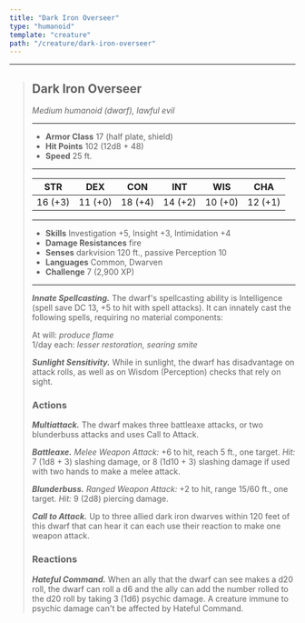 ```yaml
---
title: "Dark Iron Overseer"
type: "humanoid"
template: "creature"
path: "/creature/dark-iron-overseer"
---
```


___
>
> ## Dark Iron Overseer
>*Medium humanoid (dwarf), lawful evil*
> ___
>
> - **Armor Class** 17 (half plate, shield)
> - **Hit Points** 102 (12d8 + 48)
> - **Speed** 25 ft.
>___
>
>|STR|DEX|CON|INT|WIS|CHA|
>|:---:|:---:|:---:|:---:|:---:|:---:|
>|16 (+3)|11 (+0)|18 (+4)|14 (+2)|10 (+0)|12 (+1)|
>___
>
> - **Skills** Investigation +5, Insight +3, Intimidation +4
> - **Damage Resistances** fire
> - **Senses** darkvision 120 ft., passive Perception 10
> - **Languages** Common, Dwarven
> - **Challenge** 7 (2,900 XP)
> ___
>
> ***Innate Spellcasting.*** The dwarf's spellcasting ability is Intelligence (spell save DC 13, +5 to hit with spell attacks). It can innately cast the following spells, requiring no material components:
>
> At will: *produce flame*
> <br> 1/day each: *lesser restoration, searing smite*
>
> ***Sunlight Sensitivity.*** While in sunlight, the dwarf has disadvantage on attack rolls, as well as on Wisdom (Perception) checks that rely on sight.
>
> ### Actions
> ***Multiattack.*** The dwarf makes three battleaxe attacks, or two blunderbuss attacks and uses Call to Attack.
>
> ***Battleaxe.*** *Melee Weapon Attack:* +6 to hit, reach 5 ft., one target. *Hit:* 7 (1d8 + 3) slashing damage, or 8 (1d10 + 3) slashing damage if used with two hands to make a melee attack.
>
> ***Blunderbuss.*** *Ranged Weapon Attack:* +2 to hit, range 15/60 ft., one target. *Hit:* 9 (2d8) piercing damage.
>
> ***Call to Attack.*** Up to three allied dark iron dwarves within 120 feet of this dwarf that can hear it can each use their reaction to make one weapon attack.
>
> ### Reactions
> ***Hateful Command.*** When an ally that the dwarf can see makes a d20 roll, the dwarf can roll a d6 and the ally can add the number rolled to the d20 roll by taking 3 (1d6) psychic damage. A creature immune to psychic damage can't be affected by Hateful Command.
